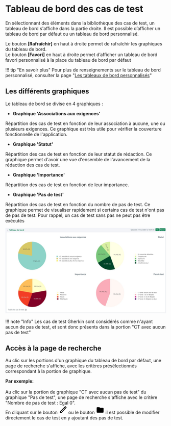
# Tableau de bord des cas de test

En sélectionnant des éléments dans la bibliothèque des cas de test, un tableau de bord s'affiche dans la partie droite. Il est possible d’afficher un tableau de bord par défaut ou un tableau de bord personnalisé.

Le bouton **[Rafraîchir]** en haut à droite permet de rafraîchir les graphiques du tableau de bord.
<br/>Le bouton **[Favori]** en haut à droite permet d’afficher un tableau de bord favori personnalisé à la place du tableau de bord par défaut

!!! tip "En savoir plus"
    Pour plus de renseignements sur le tableau de bord personnalisé, consulter la page "[Les tableaux de bord personnalisés](../../pilotage-recette/tableaux-bord-perso/creer-tableau-bord-personnalise.md)"

## Les différents graphiques

Le tableau de bord se divise en 4 graphiques :

- **Graphique 'Associations aux exigences'**

Répartition des cas de test en fonction de leur association à aucune, une ou plusieurs exigences. Ce graphique est très utile pour vérifier la couverture fonctionnelle de l'application. 

- **Graphique 'Statut'**

Répartition des cas de test en fonction de leur statut de rédaction. Ce graphique permet d'avoir une vue d'ensemble de l'avancement de la rédaction des cas de test.

- **Graphique 'Importance'** 

Répartition des cas de test en fonction de leur importance. 

- **Graphique 'Pas de test'** 

Répartition des cas de test en fonction du nombre de pas de test. Ce graphique permet de visualiser rapidement si certains cas de test n'ont pas de pas de test. Pour rappel, un cas de test sans pas ne peut pas être exécutés


![Tableau de bord par défaut de l'espace Cas de test](./resources/tableaubord-CT.jpg)

!!! note "Info"
    Les cas de test Gherkin sont considérés comme n'ayant aucun de pas de test, et sont donc présents dans la portion "CT avec aucun pas de test"

## Accès à la page de recherche

Au clic sur les portions d'un graphique du tableau de bord par défaut, une page de recherche s'affiche, avec les critères présélectionnés correspondant à la portion de graphique.

**Par exemple:**
<br/><br/> Au clic sur la portion de graphique "CT avec aucun pas de test" du graphique "Pas de test", une page de recherche s'affiche avec le critère "Nombre de pas de test : Egal 0". 
<br/> En cliquant sur le bouton ![Bouton d'édition](./resources/edit1.png) ou le bouton ![Bouton dossier](./resources/dossier.png) il est possible de modifier directement le cas de test en y ajoutant des pas de test.

